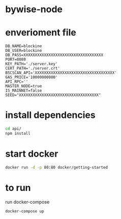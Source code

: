 # bywise-node

# enverioment file
```
DB_NAME=blockine
DB_USER=blockine
DB_PASS=XXXXXXXXXXXXXXXXXXXXXXXXXXXXXXXXXXX
PORT=8080
KEY_PATH='./server.key'
CERT_PATH='./server.crt'
BSCSCAN_API='XXXXXXXXXXXXXXXXXXXXXXXXXXXXXXXXXXX'
GAS_PRICE='10000000000'
API_RPC=''
MASTER_NODE=true
IS_MAINNET=false
SEED="XXXXXXXXXXXXXXXXXXXXXXXXXXXXXXXXXXX"
```

# install dependencies
```sh
cd api/
npm install
```

# start docker
```sh
docker run -d -p 80:80 docker/getting-started
```

# to run
run docker-compose
```sh
docker-compose up
```